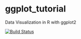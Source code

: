 # ggplot_tutorial
Data Visualization in R with ggplot2

[![Build Status](https://travis-ci.org/altaf-ali/ggplot_tutorial.svg?branch=master)](https://travis-ci.org/altaf-ali/ggplot_tutorial)
